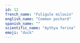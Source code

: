 ```yaml
---
id: 12
french_name: "Fuligule milouin"
english_name: "Common pochard"
spanish_name: ""
scientific_name: "Aythya ferina"
emoji: "duck"
---
```

